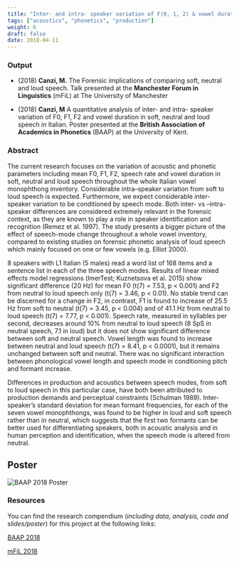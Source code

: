 ```yaml
---
title: "Inter- and intra- speaker variation of F(0, 1, 2) & vowel duration in soft, neutral and loud speech in Italian {M Canzi}"
tags: ["acoustics", "phonetics", "production"]
weight: 6
draft: false
date: 2018-04-11
---
```


### Output

* (2018) __Canzi, M.__ The Forensic implications of comparing soft, neutral and loud speech. Talk presented at the __Manchester Forum in Linguistics__ (mFiL) at	The University of Manchester

* (2018) __Canzi, M__ A quantitative analysis of inter- and intra- speaker variation of F0, F1, F2 and vowel duration in soft, neutral and loud speech in Italian. Poster presented at the __British Association of Academics in Phonetics__ (BAAP) at the University of Kent.
				
### Abstract

The current research focuses on the variation of acoustic and phonetic parameters including mean F0, F1, F2, speech rate and vowel duration in soft, neutral and loud speech throughout the whole Italian vowel monophthong inventory. Considerable intra–speaker variation from soft to loud speech is expected. Furthermore, we expect considerable inter-speaker variation to be conditioned by speech mode. Both inter- vs –intra-speaker differences are considered extremely relevant in the forensic context, as they are known to play a role in speaker identification and recognition (Remez et al. 1997). The study presents a bigger picture of the effect of speech-mode change throughout a whole vowel inventory, compared to existing studies on forensic phonetic analysis of loud speech which mainly focused on one or few vowels (e.g. Elliot 2000).

8 speakers with L1 Italian (5 males) read a word list of 168 items and a sentence list in each of the three speech modes. Results of linear mixed effects model regressions (lmerTest; Kuznetsova et al. 2015) show significant difference (20 Hz) for mean F0 (t(7) = 7.53, p < 0.001) and F2 from neutral to loud speech only (t(7) = 3.46, p < 0.01). No stable trend can be discerned for a change in F2, in contrast, F1 is found to increase of 25.5 Hz from soft to neutral (t(7) = 3.45, p < 0.004) and of 41.1 Hz from neutral to loud speech (t(7) = 7.77, p < 0.001). Speech rate, measured in syllables per second, decreases around 10% from neutral to loud speech (8 SpS in neutral speech, 7.1 in loud) but it does not show significant difference between soft and neutral speech. Vowel length was found to increase between neutral and loud speech (t(7) = 8.41, p < 0.0001), but it remains unchanged between soft and neutral. There was no significant interaction between phonological vowel length and speech mode in conditioning pitch and formant increase.

Differences in production and acoustics between speech modes, from soft to loud speech in this particular case, have both been attributed to production demands and perceptual constraints (Schulman 1989). Inter-speaker’s standard deviation for mean formant frequencies, for each of the seven vowel monophthongs, was found to be higher in loud and soft speech rather than in neutral, which suggests that the first two formants can be better used for differentiating speakers, both in acoustic analysis and in human perception and identification, when the speech mode is altered from neutral.

## Poster 

![BAAP 2018 Poster](/img/baap.jpeg)

### Resources

You can find the research compendium (_including data, analysis, code and slides/poster_) for this project at the following links:

[BAAP 2018](https://github.com/mcanzi/baap)

[mFiL 2018](https://github.com/mcanzi/mfil)


